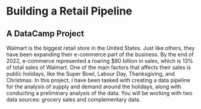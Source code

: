 # Building a Retail Pipeline
## A DataCamp Project

Walmart is the biggest retail store in the United States. Just like others, they have been expanding their e-commerce part of the business. By the end of 2022, e-commerce represented a roaring $80 billion in sales, which is 13% of total sales of Walmart. One of the main factors that affects their sales is public holidays, like the Super Bowl, Labour Day, Thanksgiving, and Christmas.
In this project, I have been tasked with creating a data pipeline for the analysis of supply and demand around the holidays, along with conducting a preliminary analysis of the data. You will be working with two data sources: grocery sales and complementary data.
